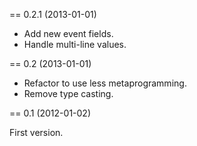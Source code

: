 == 0.2.1 (2013-01-01)

* Add new event fields.
* Handle multi-line values.

== 0.2 (2013-01-01)

* Refactor to use less metaprogramming.
* Remove type casting.

== 0.1 (2012-01-02)

First version.
